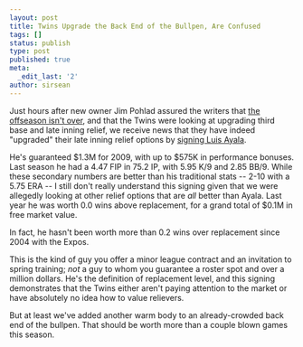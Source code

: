 ```yaml
---
layout: post
title: Twins Upgrade the Back End of the Bullpen, Are Confused
tags: []
status: publish
type: post
published: true
meta:
  _edit_last: '2'
author: sirsean
---
```

Just hours after new owner Jim Pohlad assured the writers that <a href="http://blogs2.startribune.com/blogs/neal/2009/02/06/pohald-the-offseason-isnt-over/">the offseason isn't over</a>, and that the Twins were looking at upgrading third base and late inning relief, we receive news that they have indeed "upgraded" their late inning relief options by <a href="http://blogs2.startribune.com/blogs/neal/2009/02/06/pohald-the-offseason-isnt-over/">signing Luis Ayala</a>.

He's guaranteed $1.3M for 2009, with up to $575K in performance bonuses. Last season he had a 4.47 FIP in 75.2 IP, with 5.95 K/9 and 2.85 BB/9. While these secondary numbers are better than his traditional stats -- 2-10 with a 5.75 ERA -- I still don't really understand this signing given that we were allegedly looking at other relief options that are <em>all</em> better than Ayala. Last year he was worth 0.0 wins above replacement, for a grand total of $0.1M in free market value.

In fact, he hasn't been worth more than 0.2 wins over replacement since 2004 with the Expos.

This is the kind of guy you offer a minor league contract and an invitation to spring training; <em>not</em> a guy to whom you guarantee a roster spot and over a million dollars. He's the definition of replacement level, and this signing demonstrates that the Twins either aren't paying attention to the market or have absolutely no idea how to value relievers.

But at least we've added another warm body to an already-crowded back end of the bullpen. That should be worth more than a couple blown games this season.
